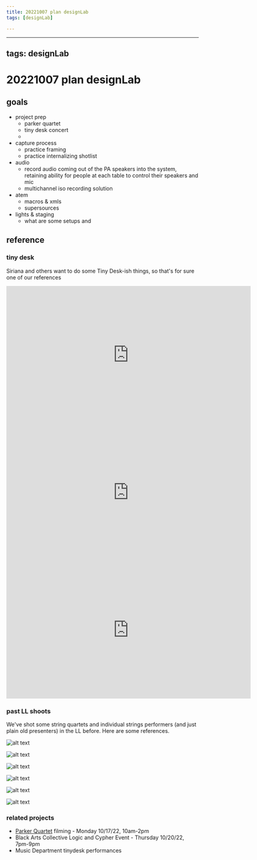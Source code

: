 ```yaml
---
title: 20221007 plan designLab
tags: [designLab]

---
```


---
tags: designLab
---
# 20221007 plan designLab


## goals

- project prep
    - parker quartet
    - tiny desk concert
    - 
- capture process
    - practice framing
    - practice internalizing shotlist
- audio
    - record audio coming out of the PA speakers into the system, retaining ability for people at each table to control their speakers and mic
    - multichannel iso recording solution
- atem
    - macros & xmls
    - supersources
- lights & staging
    - what are some setups and 
    

## reference

### tiny desk

Siriana and others want to do some Tiny Desk-ish things, so that's for sure one of our references


<iframe width="640" height="360" src="https://www.youtube.com/embed/DFiLdByWIDY" title="YouTube video player" frameborder="0" allow="accelerometer; autoplay; clipboard-write; encrypted-media; gyroscope; picture-in-picture" allowfullscreen></iframe>

<iframe width="640" height="360" src="https://www.youtube.com/embed/e07bI5rz6FY" title="YouTube video player" frameborder="0" allow="accelerometer; autoplay; clipboard-write; encrypted-media; gyroscope; picture-in-picture" allowfullscreen></iframe>

<iframe width="640" height="360" src="https://www.youtube.com/embed/EFiJHEYomqo" title="YouTube video player" frameborder="0" allow="accelerometer; autoplay; clipboard-write; encrypted-media; gyroscope; picture-in-picture" allowfullscreen></iframe>



### past LL shoots

We've shot some string quartets and individual strings performers (and just plain old presenters) in the LL before. Here are some references.

![alt text](https://files.slack.com/files-pri/T0HTW3H0V-F045E1XDR0E/tessa-presentation.jpg?pub_secret=01d17e6c6e)

![alt text](https://files.slack.com/files-pri/T0HTW3H0V-F04564MHL31/30478566921_7d557da28e_k.jpg?pub_secret=ac1f3f54dc)

![alt text](https://files.slack.com/files-pri/T0HTW3H0V-F045E30PERL/30267414790_008c91ac70_k.jpg?pub_secret=fabae60e10)

![alt text](https://files.slack.com/files-pri/T0HTW3H0V-F045E37NTRC/30478564251_1391d18799_c.jpg?pub_secret=4050f8c49b)

![alt text](https://files.slack.com/files-pri/T0HTW3H0V-F045P582W68/30478565151_4c23c686cf_k.jpg?pub_secret=34c90f4e62)

![alt text](https://files.slack.com/files-pri/T0HTW3H0V-F045ZAP3517/30478563671_6300a1b204_k.jpg?pub_secret=f8faa8f556)



### related projects
* [Parker Quartet](https://parkerquartet.com/) filming - Monday 10/17/22, 10am-2pm
* Black Arts Collective Logic and Cypher Event - Thursday 10/20/22, 7pm-9pm
* Music Department tinydesk performances


